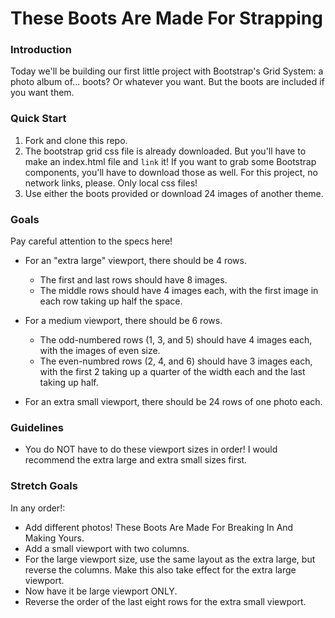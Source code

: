 # These Boots Are Made For Strapping

### Introduction

Today we'll be building our first little project with Bootstrap's Grid System: a photo album of... boots? Or whatever you want. But the boots are included if you want them.


### Quick Start

1. Fork and clone this repo.
2. The bootstrap grid css file is already downloaded. But you'll have to make an index.html file and `link` it! If you want to grab some Bootstrap components, you'll have to download those as well. For this project, no network links, please. Only local css files!
3. Use either the boots provided or download 24 images of another theme.

### Goals

Pay careful attention to the specs here!

* For an "extra large" viewport, there should be 4 rows.
  * The first and last rows should have 8 images.
  * The middle rows should have 4 images each, with the first image in each row taking up half the space.

* For a medium viewport, there should be 6 rows.
  * The odd-numbered rows (1, 3, and 5) should have 4 images each, with the images of even size.
  * The even-numbred rows (2, 4, and 6) should have 3 images each, with the first 2 taking up a quarter of the width each and the last taking up half.

* For an extra small viewport, there should be 24 rows of one photo each.


### Guidelines

* You do NOT have to do these viewport sizes in order! I would recommend the extra large and extra small sizes first.


### Stretch Goals

In any order!:
* Add different photos! These Boots Are Made For Breaking In And Making Yours.
* Add a small viewport with two columns.
* For the large viewport size, use the same layout as the extra large, but reverse the columns. Make this also take effect for the extra large viewport.
* Now have it be large viewport ONLY.
* Reverse the order of the last eight rows for the extra small viewport.